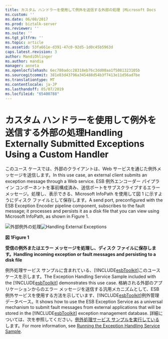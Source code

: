 ```yaml
---
title: カスタム ハンドラーを使用して例外を送信する外部の処理 |Microsoft Docs
ms.custom: ''
ms.date: 06/08/2017
ms.prod: biztalk-server
ms.reviewer: ''
ms.suite: ''
ms.tgt_pltfrm: ''
ms.topic: article
ms.assetid: 53fa661e-d391-47c0-92d5-1d0c45b5963d
caps.latest.revision: 3
author: MandiOhlinger
ms.author: mandia
manager: anneta
ms.openlocfilehash: 6ec780adcc28318eb76c3dd00aa1f5081323105b
ms.sourcegitcommit: 381e83d43796a345488d54b3f7413e11d56ad7be
ms.translationtype: MT
ms.contentlocale: ja-JP
ms.lasthandoff: 05/07/2019
ms.locfileid: "65400788"
---
```

# <a name="handling-externally-submitted-exceptions-using-a-custom-handler"></a><span data-ttu-id="26793-102">カスタム ハンドラーを使用して例外を送信する外部の処理</span><span class="sxs-lookup"><span data-stu-id="26793-102">Handling Externally Submitted Exceptions Using a Custom Handler</span></span>
<span data-ttu-id="26793-103">このユース ケースでは、外部のクライアントは、Web サービスを通じた例外メッセージを送信します。</span><span class="sxs-lookup"><span data-stu-id="26793-103">In this use case, an external client submits an exception message through a Web service.</span></span> <span data-ttu-id="26793-104">ESB 例外エンコーダー パイプライン コンポーネントを事前構成済み、送信ポートをサブスクライブするエラー メッセージ。処理し、表示できる、Microsoft InfoPath を使用して図 1 に示すようにディスク ファイルとして保存します。</span><span class="sxs-lookup"><span data-stu-id="26793-104">A send port, preconfigured with the ESB Exception Encoder pipeline component, subscribes to the fault message; it processes and persists it as a disk file that you can view using Microsoft InfoPath, as shown in Figure 1.</span></span>  
  
 <span data-ttu-id="26793-105">![外部例外の処理](../esb-toolkit/media/ch3-handlingexternalexceptions.gif "Ch3 HandlingExternalExceptions")</span><span class="sxs-lookup"><span data-stu-id="26793-105">![Handling External Exceptions](../esb-toolkit/media/ch3-handlingexternalexceptions.gif "Ch3-HandlingExternalExceptions")</span></span>  
  
 <span data-ttu-id="26793-106">**図 1**</span><span class="sxs-lookup"><span data-stu-id="26793-106">**Figure 1**</span></span>  
  
 <span data-ttu-id="26793-107">**受信の例外またはエラー メッセージを処理し、ディスク ファイルに保存します。**</span><span class="sxs-lookup"><span data-stu-id="26793-107">**Handling incoming exception or fault messages and persisting to a disk file**</span></span>  
  
 <span data-ttu-id="26793-108">例外処理サービス サンプルに含まれている、[!INCLUDE[esbToolkit](../includes/esbtoolkit-md.md)]このユース ケースを示します。</span><span class="sxs-lookup"><span data-stu-id="26793-108">The Exception Handling Service Sample included with the [!INCLUDE[esbToolkit](../includes/esbtoolkit-md.md)] demonstrates this use case.</span></span> <span data-ttu-id="26793-109">格納される外部のアプリケーションからのエラー メッセージを送信する汎用メカニズムとして、ESB 例外サービスを使用する方法を示しています、[!INCLUDE[esbToolkit](../includes/esbtoolkit-md.md)]例外管理データベース。</span><span class="sxs-lookup"><span data-stu-id="26793-109">It shows how to use the ESB Exception Service as a universal mechanism to submit fault messages from external applications that will be stored in the [!INCLUDE[esbToolkit](../includes/esbtoolkit-md.md)] exception management database.</span></span> <span data-ttu-id="26793-110">詳細については、次を参照してください。[例外処理サービス サンプルを実行している](../esb-toolkit/running-the-exception-handling-service-sample.md)します。</span><span class="sxs-lookup"><span data-stu-id="26793-110">For more information, see [Running the Exception Handling Service Sample](../esb-toolkit/running-the-exception-handling-service-sample.md).</span></span>